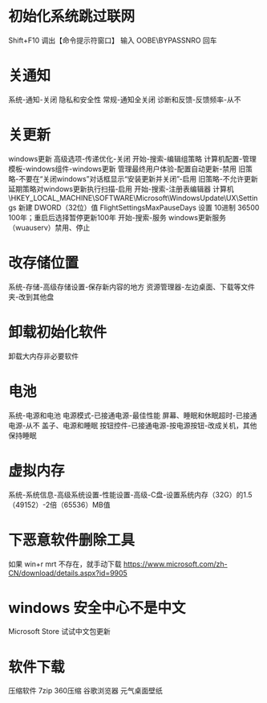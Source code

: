 # 初始化系统跳过联网
Shift+F10 调出【命令提示符窗口】
输入 OOBE\BYPASSNRO 回车

# 关通知
系统-通知-关闭
隐私和安全性
	常规-通知全关闭
	诊断和反馈-反馈频率-从不

# 关更新
windows更新
	高级选项-传递优化-关闭
开始-搜索-编辑组策略
	计算机配置-管理模板-windows组件-windows更新
		管理最终用户体验-配置自动更新-禁用
		旧策略-不要在“关闭windows”对话框显示“安装更新并关闭”-启用
		旧策略-不允许更新延期策略对windows更新执行扫描-启用
开始-搜索-注册表编辑器
	计算机\HKEY_LOCAL_MACHINE\SOFTWARE\Microsoft\WindowsUpdate\UX\Settings
		新建 DWORD（32位）值 FlightSettingsMaxPauseDays 设置 10进制 36500 100年；重启后选择暂停更新100年
开始-搜索-服务
	windows更新服务（wuauserv）禁用、停止

# 改存储位置
系统-存储-高级存储设置-保存新内容的地方
资源管理器-左边桌面、下载等文件夹-改到其他盘

# 卸载初始化软件
卸载大内存非必要软件

# 电池
系统-电源和电池
	电源模式-已接通电源-最佳性能
	屏幕、睡眠和休眠超时-已接通电源-从不
	盖子、电源和睡眠 按钮控件-已接通电源-按电源按钮-改成关机，其他保持睡眠

# 虚拟内存
系统-系统信息-高级系统设置-性能设置-高级-C盘-设置系统内存（32G）的1.5（49152）-2倍（65536）MB值

# 下恶意软件删除工具
如果 win+r mrt 不存在，就手动下载 https://www.microsoft.com/zh-CN/download/details.aspx?id=9905

# windows 安全中心不是中文
Microsoft Store 试试中文包更新

# 软件下载
压缩软件 7zip 360压缩
谷歌浏览器
元气桌面壁纸